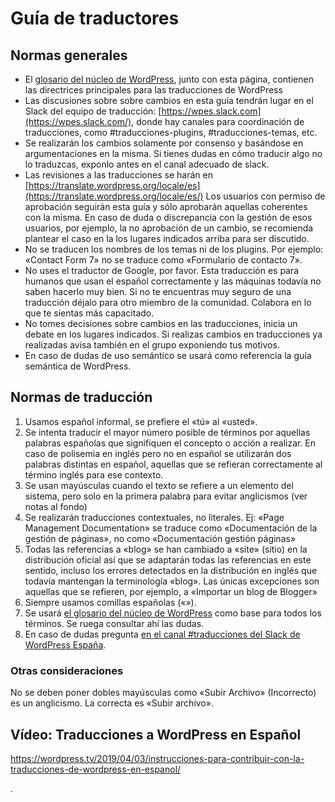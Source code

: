 # Guía de traductores

## Normas generales

- El [glosario del núcleo de WordPress](https://translate.wordpress.org/locale/es/default/glossary/), junto con esta página, contienen las directrices principales para las traducciones de WordPress
- Las discusiones sobre sobre cambios en esta guía tendrán lugar en el Slack del equipo de traducción: [https://wpes.slack.com](https://wpes.slack.com/), donde hay canales para coordinación de traducciones, como #traducciones-plugins, #traducciones-temas, etc.
- Se realizarán los cambios solamente por consenso y basándose en argumentaciones en la misma. Si tienes dudas en cómo traducir algo no lo traduzcas, exponlo antes en el canal adecuado de slack.
- Las revisiones a las traducciones se harán en [https://translate.wordpress.org/locale/es](https://translate.wordpress.org/locale/es/) Los usuarios con permiso de aprobación seguirán esta guía y sólo aprobarán aquellas coherentes con la misma. En caso de duda o discrepancia con la gestión de esos usuarios, por ejemplo, la no aprobación de un cambio, se recomienda plantear el caso en la los lugares indicados arriba para ser discutido.
- No se traducen los nombres de los temas ni de los plugins. Por ejemplo: «Contact Form 7» no se traduce como «Formulario de contacto 7».
- No uses el traductor de Google, por favor. Esta traducción es para humanos que usan el español correctamente y las máquinas todavía no saben hacerlo muy bien. Si no te encuentras muy seguro de una traducción déjalo para otro miembro de la comunidad. Colabora en lo que te sientas más capacitado.
- No tomes decisiones sobre cambios en las traducciones, inicia un debate en los lugares indicados. Si realizas cambios en traducciones ya realizadas avisa también en el grupo exponiendo tus motivos.
- En caso de dudas de uso semántico se usará como referencia la guía semántica de WordPress.

## Normas de traducción

1. Usamos español informal, se prefiere el «tú» al «usted».
2. Se intenta traducir el mayor número posible de términos por aquellas palabras españolas que signifiquen el concepto o acción a realizar. En caso de polisemia en inglés pero no en español se utilizarán dos palabras distintas en español, aquellas que se refieran correctamente al término inglés para ese contexto.
3. Se usan mayúsculas cuando el texto se refiere a un elemento del sistema, pero solo en la primera palabra para evitar anglicismos (ver notas al fondo)
4. Se realizarán traducciones contextuales, no literales. Ej: «Page Management Documentation» se traduce como «Documentación de la gestión de páginas», no como «Documentación gestión páginas»
5. Todas las referencias a «blog» se han cambiado a «site» (sitio) en la distribución oficial así que se adaptarán todas las referencias en este sentido, incluso los errores detectados en la distribución en inglés que todavía mantengan la terminología «blog». Las únicas excepciones son aquellas que se refieren, por ejemplo, a «Importar un blog de Blogger»
6. Siempre usamos comillas españolas («»).
7. Se usará [el glosario del núcleo de WordPress](https://translate.wordpress.org/locale/es/default/glossary/) como base para todos los términos. Se ruega consultar ahí las dudas.
8. En caso de dudas pregunta [en el canal #traducciones del Slack de WordPress España](https://es.wordpress.org/team/handbook/equipo/chat/).

### Otras consideraciones

No se deben poner dobles mayúsculas como «Subir Archivo» (Incorrecto) es un anglicismo. La correcta es «Subir archivo».

## Vídeo: Traducciones a WordPress en Español

https://wordpress.tv/2019/04/03/instrucciones-para-contribuir-con-la-traducciones-de-wordpress-en-espanol/

.